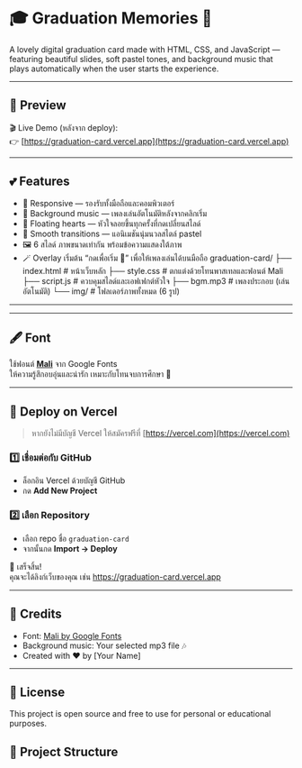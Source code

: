 # 🎓 Graduation Memories 💖

A lovely digital graduation card made with HTML, CSS, and JavaScript — featuring beautiful slides, soft pastel tones, and background music that plays automatically when the user starts the experience.

---

## 🌸 Preview
🎬 Live Demo (หลังจาก deploy):  
👉 [https://graduation-card.vercel.app](https://graduation-card.vercel.app)

---

## 💕 Features
- 📱 Responsive — รองรับทั้งมือถือและคอมพิวเตอร์
- 🎵 Background music — เพลงเล่นอัตโนมัติหลังจากคลิกเริ่ม
- 💖 Floating hearts — หัวใจลอยขึ้นทุกครั้งที่กดเปลี่ยนสไลด์
- 🌈 Smooth transitions — แอนิเมชันนุ่มนวลสไตล์ pastel
- 🖼️ 6 สไลด์ ภาพขนาดเท่ากัน พร้อมข้อความแสดงใต้ภาพ
- 🪄 Overlay เริ่มต้น “กดเพื่อเริ่ม 💖” เพื่อให้เพลงเล่นได้บนมือถือ
graduation-card/
├── index.html # หน้าเว็บหลัก
├── style.css # ตกแต่งด้วยโทนพาสเทลและฟอนต์ Mali
├── script.js # ควบคุมสไลด์และเอฟเฟกต์หัวใจ
├── bgm.mp3 # เพลงประกอบ (เล่นอัตโนมัติ)
└── img/ # โฟลเดอร์ภาพทั้งหมด (6 รูป)
---

---

## 🖋️ Font
ใช้ฟอนต์ [**Mali**](https://fonts.google.com/specimen/Mali) จาก Google Fonts  
ให้ความรู้สึกอบอุ่นและน่ารัก เหมาะกับโทนจบการศึกษา 🎀

---

## 🚀 Deploy on Vercel

> หากยังไม่มีบัญชี Vercel ให้สมัครฟรีที่ [https://vercel.com](https://vercel.com)

### 1️⃣ เชื่อมต่อกับ GitHub
- ล็อกอิน Vercel ด้วยบัญชี GitHub  
- กด **Add New Project**

### 2️⃣ เลือก Repository
- เลือก repo ชื่อ `graduation-card`
- จากนั้นกด **Import → Deploy**

🎉 เสร็จสิ้น!  
คุณจะได้ลิงก์เว็บของคุณ เช่น  https://graduation-card.vercel.app

---

## 🧡 Credits
- Font: [Mali by Google Fonts](https://fonts.google.com/specimen/Mali)
- Background music: Your selected mp3 file 🎶
- Created with ❤️ by [Your Name]

---

## 🪩 License
This project is open source and free to use for personal or educational purposes.

## 🧩 Project Structure
